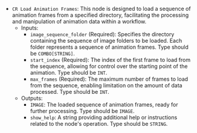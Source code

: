 - `CR Load Animation Frames`: This node is designed to load a sequence of animation frames from a specified directory, facilitating the processing and manipulation of animation data within a workflow.
    - Inputs:
        - `image_sequence_folder` (Required): Specifies the directory containing the sequence of image folders to be loaded. Each folder represents a sequence of animation frames. Type should be `COMBO[STRING]`.
        - `start_index` (Required): The index of the first frame to load from the sequence, allowing for control over the starting point of the animation. Type should be `INT`.
        - `max_frames` (Required): The maximum number of frames to load from the sequence, enabling limitation on the amount of data processed. Type should be `INT`.
    - Outputs:
        - `IMAGE`: The loaded sequence of animation frames, ready for further processing. Type should be `IMAGE`.
        - `show_help`: A string providing additional help or instructions related to the node's operation. Type should be `STRING`.
